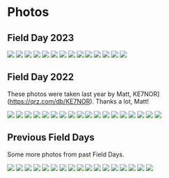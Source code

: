 # Photos

## Field Day 2023



<div class="spotlight-group">
    <a class="spotlight" title="Our antennas were all set up before sunset." href=https://i.imgur.com/s6GXU44.jpeg>
        <img class="spotlight-image" src="https://i.imgur.com/s6GXU44.jpeg"></a>
    <a class="spotlight" title="Ben, WY2K operating FT8." href=https://live.staticflickr.com/65535/53441363086_15cf01f0e4_b.jpg>
        <img class="spotlight-image" src="https://live.staticflickr.com/65535/53441363086_15cf01f0e4_b.jpg"></a>
    <a class="spotlight" title="Mike, KB8BMY and satellite comms." href=https://i.imgur.com/QAQkRvh.jpeg>
        <img class="spotlight-image" src="https://i.imgur.com/QAQkRvh.jpeg"></a>
    <a class="spotlight" title="Reed, KR7EED operating the voice station." href=https://live.staticflickr.com/65535/53441362841_b3784f4d24_b.jpg>
        <img class="spotlight-image" src="https://live.staticflickr.com/65535/53441362841_b3784f4d24_b.jpg"></a>
    <a class="spotlight" title="Our beams for 2m, 70cm, and 220 MHz." href=https://live.staticflickr.com/65535/53440436102_2dffe04956_b.jpg>
        <img class="spotlight-image" src="https://live.staticflickr.com/65535/53440436102_2dffe04956_b.jpg"></a>
    <a class="spotlight" title="John, KI7IYP presenting on field med kits." href=https://live.staticflickr.com/65535/53440436342_0c3c906c89_b.jpg>
        <img class="spotlight-image" src="https://live.staticflickr.com/65535/53440436342_0c3c906c89_b.jpg"></a>
    <a class="spotlight" title="The antenna crew, attaching dipoles to the masts." href=https://i.imgur.com/VFAArhW.jpeg>
        <img class="spotlight-image" src="https://i.imgur.com/VFAArhW.jpeg"></a>
    <a class="spotlight" title="Mei, KI7TZA presenting on go-kits." href=https://live.staticflickr.com/65535/53441362551_3fcdbf1924_b.jpg>
        <img class="spotlight-image" src="https://live.staticflickr.com/65535/53441362551_3fcdbf1924_b.jpg"></a>
    <a class="spotlight" title="The CW station with Tim, WT1IM and Quentin, K7DRQ." href=https://i.imgur.com/86yWlPI.jpeg>
        <img class="spotlight-image" src="https://i.imgur.com/86yWlPI.jpeg"></a>
    <a class="spotlight" title="Aerial view by Matt, KE7NOR." href=https://live.staticflickr.com/65535/53441362566_44817d85f9_b.jpg>
        <img class="spotlight-image" src="https://live.staticflickr.com/65535/53441362566_44817d85f9_b.jpg"></a>
    <a class="spotlight" title="Mike, K7MCK's workshop for building code practice oscillators." href=https://live.staticflickr.com/65535/53441773210_e166b8c986_b.jpg>
        <img class="spotlight-image" src="https://live.staticflickr.com/65535/53441773210_e166b8c986_b.jpg"></a>
    <a class="spotlight" title="Dan, KB7RYY brought a big screen for SDR work." href=https://i.imgur.com/P8mE36j.jpeg>
        <img class="spotlight-image" src="https://i.imgur.com/P8mE36j.jpeg"></a>
    <a class="spotlight" title="The Jeep folk set up a swapmeet." href=https://live.staticflickr.com/65535/53441680314_85acca90fc_b.jpg>
        <img class="spotlight-image" src="https://live.staticflickr.com/65535/53441680314_85acca90fc_b.jpg"></a>
    <a class="spotlight" title="Final touches on the antenna farm before the night." href=https://i.imgur.com/HVwcl8M.jpg>
        <img class="spotlight-image" src="https://i.imgur.com/HVwcl8M.jpg"></a>
</div>


## Field Day 2022

These photos were taken last year by Matt, KE7NOR](https://qrz.com/db/KE7NOR). Thanks a lot, Matt!
<div class="spotlight-group">
    <a class="spotlight" title="The antenna farm !" href=https://live.staticflickr.com/65535/52181462900_95a68d510e_k.jpg>
        <img class="spotlight-image" src="https://live.staticflickr.com/65535/52181462900_95a68d510e_k.jpg"></a>
    <a class="spotlight" title="A view of the setup from orbit." href=https://live.staticflickr.com/65535/52181854561_5f104c1635_k.jpg>
        <img class="spotlight-image" src="https://live.staticflickr.com/65535/52181854561_5f104c1635_k.jpg"></a>
    <a class="spotlight" title="Setting up the hexbeam." href=https://live.staticflickr.com/65535/52179949862_5a68b98e31_k.jpg>
        <img class="spotlight-image" src="https://live.staticflickr.com/65535/52179949862_5a68b98e31_k.jpg"></a>
    <a class="spotlight" title="The antennas at night." href=https://live.staticflickr.com/65535/52179949962_4e1ef60b22_k.jpg>
        <img class="spotlight-image" src="https://live.staticflickr.com/65535/52179949962_4e1ef60b22_k.jpg"></a>
    <a class="spotlight" title="Running phone." href=https://live.staticflickr.com/65535/52181462815_f6136ecb1f_k.jpg>
        <img class="spotlight-image" src="https://live.staticflickr.com/65535/52181462815_f6136ecb1f_k.jpg"></a>
    <a class="spotlight" title="The tent for the Nets." href=https://live.staticflickr.com/65535/52179949627_e0b585ef5d_k.jpg>
        <img class="spotlight-image" src="https://live.staticflickr.com/65535/52179949627_e0b585ef5d_k.jpg"></a>
    <a class="spotlight" title="Running CW." href=https://live.staticflickr.com/65535/52181221214_d6c09f20cb_k.jpg>
        <img class="spotlight-image" src="https://live.staticflickr.com/65535/52181221214_d6c09f20cb_k.jpg"></a>
    <a class="spotlight" title="During an educational talk." href=https://live.staticflickr.com/65535/52179949402_3e5b8c7e42_k.jpg>
        <img class="spotlight-image" src="https://live.staticflickr.com/65535/52179949402_3e5b8c7e42_k.jpg"></a>
    <a class="spotlight" title="Downtown in the background." href=https://live.staticflickr.com/65535/52181857278_3185cefa8a_k.jpg>
        <img class="spotlight-image" src="https://live.staticflickr.com/65535/52181857278_3185cefa8a_k.jpg"></a>
    <a class="spotlight" title="The beam for 70cm, vertical for 2m, and 6m Squalo." href=https://live.staticflickr.com/65535/52181462240_98aaf9284d_k.jpg>
        <img class="spotlight-image" src="https://live.staticflickr.com/65535/52181462240_98aaf9284d_k.jpg"></a>
    <a class="spotlight" title="Swapmeet with the Jeeps." href=https://live.staticflickr.com/65535/52180831957_4fe88d6619_k.jpg>
        <img class="spotlight-image" src="https://live.staticflickr.com/65535/52180831957_4fe88d6619_k.jpg"></a>
    <a class="spotlight" title="Setting up a vertical coil." href=https://live.staticflickr.com/65535/52181220574_bd53f4db62_k.jpg>
        <img class="spotlight-image" src="https://live.staticflickr.com/65535/52181220574_bd53f4db62_k.jpg"></a>
    <a class="spotlight" title="A very tasty cake." href=https://live.staticflickr.com/65535/52181462255_46fa408b06_k.jpg>
        <img class="spotlight-image" src="https://live.staticflickr.com/65535/52181462255_46fa408b06_k.jpg"></a>
    <a class="spotlight" title="A go-box featuring two rigs." href=https://live.staticflickr.com/65535/52179949207_4ece0a9680_k.jpg>
        <img class="spotlight-image" src="https://live.staticflickr.com/65535/52179949207_4ece0a9680_k.jpg"></a>
    <a class="spotlight" title="Seattle ACS." href=https://live.staticflickr.com/65535/52180972636_9f73373a11_k.jpg>
        <img class="spotlight-image" src="https://live.staticflickr.com/65535/52180972636_9f73373a11_k.jpg"></a>
    <a class="spotlight" title="Running phone in the evening." href=https://live.staticflickr.com/65535/52180973201_7a7154efdc_k.jpg>
        <img class="spotlight-image" src="https://live.staticflickr.com/65535/52180973201_7a7154efdc_k.jpg"></a>
    <a class="spotlight" title="Lunch !" href=https://live.staticflickr.com/65535/52182342760_706f0db0c2_k.jpg>
        <img class="spotlight-image" src="https://live.staticflickr.com/65535/52182342760_706f0db0c2_k.jpg"></a>
    <a class="spotlight" title="A perfect tune." href=https://live.staticflickr.com/65535/52180976023_f98202bea3_k.jpg>
        <img class="spotlight-image" src="https://live.staticflickr.com/65535/52180976023_f98202bea3_k.jpg"></a>
</div>

## Previous Field Days

Some more photos from past Field Days.

<div class="spotlight-group">
    <a class="spotlight" title="The welcome station." href=https://i.imgur.com/N1CPZgn.png>
        <img class="spotlight-image" src="https://i.imgur.com/N1CPZgn.png"></a>
    <a class="spotlight" title="The antenna farm." href=https://i.imgur.com/w8qTMu7.png>
        <img class="spotlight-image" src="https://i.imgur.com/w8qTMu7.png"></a>
    <a class="spotlight" title="A view of the field." href=https://i.imgur.com/mdtYDJp.png>
        <img class="spotlight-image" src="https://i.imgur.com/mdtYDJp.png"></a>
    <a class="spotlight" title="The digital station, and some CW keys." href=https://i.imgur.com/fcKPbVA.png>
        <img class="spotlight-image" src="https://i.imgur.com/fcKPbVA.png"></a>
    <a class="spotlight" title="Preparing lunch !" href=https://i.imgur.com/7AGNx99.jpg>
        <img class="spotlight-image" src="https://i.imgur.com/7AGNx99.jpg"></a>
    <a class="spotlight" title="Putting up a mast for a dipole." href=https://i.imgur.com/SwqwKsS.png>
        <img class="spotlight-image" src="https://i.imgur.com/SwqwKsS.png"></a>
    <a class="spotlight" title="Lunch time." href=https://i.imgur.com/Mh6zGcI.jpg>
        <img class="spotlight-image" src="https://i.imgur.com/Mh6zGcI.jpg"></a>
    <a class="spotlight" title="Some demo stalls." href=https://i.imgur.com/nmHkfjf.png>
        <img class="spotlight-image" src="https://i.imgur.com/nmHkfjf.png"></a>
    <a class="spotlight" title="Flying a drone by the Solar Rover." href=https://i.imgur.com/ggV8d63.png>
        <img class="spotlight-image" src="https://i.imgur.com/ggV8d63.png"></a>
    <a class="spotlight" title="Can't beat cake..." href=https://i.imgur.com/t4rnfjf.jpg>
        <img class="spotlight-image" src="https://i.imgur.com/t4rnfjf.jpg"></a>
    <a class="spotlight" title="Building a dual-band Yagi." href=https://i.imgur.com/YreaKxA.png>
        <img class="spotlight-image" src="https://i.imgur.com/YreaKxA.png"></a>
    <a class="spotlight" title="Building a tape-measure Yagi." href=https://i.imgur.com/Gq193Ts.jpg>
        <img class="spotlight-image" src="https://i.imgur.com/Gq193Ts.jpg"></a>
    <a class="spotlight" title="Setting up some Yagis." href=https://web.psrg.org/wp-content/uploads/2018/07/IMG_20180623_132015.vr_.jpg>
        <img class="spotlight-image" src="https://web.psrg.org/wp-content/uploads/2018/07/IMG_20180623_132015.vr_.jpg"></a>
    <a class="spotlight" title="Jacob making a contact." href=https://web.psrg.org/wp-content/uploads/2018/07/20180623_144439.jpg>
        <img class="spotlight-image" src="https://web.psrg.org/wp-content/uploads/2018/07/20180623_144439.jpg"></a>
    <a class="spotlight" title="Breaking for lunch." href=https://i.imgur.com/O82zIz2.jpg>
        <img class="spotlight-image" src="https://i.imgur.com/O82zIz2.jpg"></a>
    <a class="spotlight" title="The main tent, all set up." href=https://i.imgur.com/sERwgl2.png>
        <img class="spotlight-image" src="https://i.imgur.com/sERwgl2.png"></a>
    <a class="spotlight" title="The sun sets on the antenna farm." href=https://i.imgur.com/VVqg6mp.png>
        <img class="spotlight-image" src="https://i.imgur.com/VVqg6mp.png"></a>
</div>